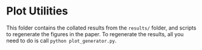 # Plot Utilities

This folder contains the collated results from the `results/` folder, and scripts to regenerate the figures in the paper.
To regenerate the results, all you need to do is call `python plot_generator.py`.
